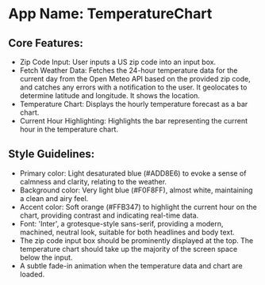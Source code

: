 # **App Name**: TemperatureChart

## Core Features:

- Zip Code Input: User inputs a US zip code into an input box.
- Fetch Weather Data: Fetches the 24-hour temperature data for the current day from the Open Meteo API based on the provided zip code, and catches any errors with a notification to the user. It geolocates to determine latitude and longitude. It shows the location.
- Temperature Chart: Displays the hourly temperature forecast as a bar chart.
- Current Hour Highlighting: Highlights the bar representing the current hour in the temperature chart.

## Style Guidelines:

- Primary color: Light desaturated blue (#ADD8E6) to evoke a sense of calmness and clarity, relating to the weather.
- Background color: Very light blue (#F0F8FF), almost white, maintaining a clean and airy feel.
- Accent color: Soft orange (#FFB347) to highlight the current hour on the chart, providing contrast and indicating real-time data.
- Font: 'Inter', a grotesque-style sans-serif, providing a modern, machined, neutral look, suitable for both headlines and body text.
- The zip code input box should be prominently displayed at the top. The temperature chart should take up the majority of the screen space below the input.
- A subtle fade-in animation when the temperature data and chart are loaded.